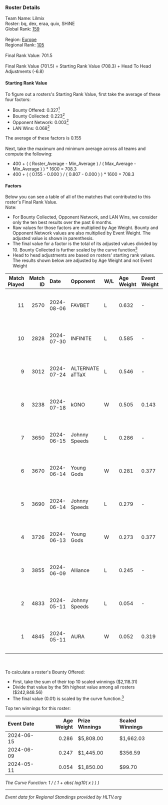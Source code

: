 ### Roster Details<br />
Team Name: Lilmix<br />
Roster: bq, dex, eraa, quix, SHiNE<br />
Global Rank: [159](../../standings_global_2024_10_30.md)<br />
<br />
Region: [Europe]( ../../standings_europe_2024_10_30.md)<br />
Regional Rank: [105]( ../../standings_europe_2024_10_30.md)<br />
<br />
Final Rank Value:  701.5<br />
<br />
Final Rank Value (701.5) = Starting Rank Value (708.3) + Head To Head Adjustments (-6.8)<br />

#### Starting Rank Value<br />
To figure out a rosters's Starting Rank Value, first take the average of these four factors:<br />
- Bounty Offered: 0.327[<sup>1</sup>](#table2)
- Bounty Collected: 0.223[<sup>2</sup>](#table1)
- Opponent Network: 0.003[<sup>2</sup>](#table1)
- LAN Wins: 0.068[<sup>2</sup>](#table1)

The average of these factors is 0.155<br />
<br />
Next, take the maximum and minimum average across all teams and compute the following:<br />
- 400 + ( ( Roster_Average - Min_Average ) / ( Max_Average - Min_Average ) ) * 1600 = 708.3
- 400 + ( ( 0.155 - 0.000 ) / ( 0.807 - 0.000 ) ) * 1600 = 708.3


#### Factors<br />
Below you can see a table of all of the matches that contributed to this roster's Final Rank Value.<br />
Note:<br />

- For Bounty Collected, Opponent Network, and LAN Wins, we consider only the ten best results over the past 6 months.
- Raw values for those factors are multiplied by Age Weight. Bounty and Opponent Network values are also multiplied by Event Weight. The adjusted value is shown in parenthesis.
- The final value for a factor is the total of its adjusted values divided by 10. Bounty Collected is further scaled by the curve function[<sup>3</sup>](#curveFunction)
- Head to head adjustments are based on rosters' starting rank values. The results shown below are adjusted by Age Weight and not Event Weight
<span id="table1"></span><br />


| Match Played | Match ID | Date       | Opponent        | W/L | Age Weight | Event Weight | Bounty Collected | Opponent Network | LAN Wins  | H2H Adj. | Roster                      |
| -: | -: | :- | :- | :- | :- | :- | :- | :- | :- | -: | :- |
|           11 |     2570 | 2024-08-06 | FAVBET          | L   | 0.632      | -            | -                | -                | -         |    -3.84 | bq, dex, eraa, quix, SHiNE  |
|           10 |     2828 | 2024-07-30 | INFINITE        | L   | 0.585      | -            | -                | -                | -         |   -12.94 | bq, dex, L00m1, quix, SHiNE |
|            9 |     3012 | 2024-07-24 | ALTERNATE aTTaX | L   | 0.546      | -            | -                | -                | -         |    -3.54 | bq, dex, L00m1, quix, SHiNE |
|            8 |     3238 | 2024-07-18 | kONO            | W   | 0.505      | 0.143        | 0.035 (0.003)    | 0.427 (0.031)    | 0 (0.000) |    11.12 | bq, dex, L00m1, quix, SHiNE |
|            7 |     3650 | 2024-06-15 | Johnny Speeds   | L   | 0.286      | -            | -                | -                | -         |    -1.20 | bq, dex, poiii, quix, zyyx  |
|            6 |     3670 | 2024-06-14 | Young Gods      | W   | 0.281      | 0.377        | 0.003 (0.000)    | 0.009 (0.001)    | 1 (0.281) |     3.66 | bq, dex, poiii, quix, zyyx  |
|            5 |     3690 | 2024-06-14 | Johnny Speeds   | L   | 0.279      | -            | -                | -                | -         |    -1.16 | bq, dex, poiii, quix, zyyx  |
|            4 |     3726 | 2024-06-13 | Young Gods      | W   | 0.273      | 0.377        | 0.003 (0.000)    | 0.009 (0.001)    | 1 (0.273) |     3.58 | bq, dex, poiii, quix, zyyx  |
|            3 |     3855 | 2024-06-09 | Alliance        | L   | 0.245      | -            | -                | -                | -         |    -3.01 | bq, dex, poiii, quix, zyyx  |
|            2 |     4833 | 2024-05-11 | Johnny Speeds   | L   | 0.054      | -            | -                | -                | -         |    -0.23 | bq, dex, poiii, quix, zyyx  |
|            1 |     4845 | 2024-05-11 | AURA            | W   | 0.052      | 0.319        | 0.007 (0.000)    | 0.012 (0.000)    | 1 (0.052) |     0.72 | bq, dex, poiii, quix, zyyx  |

<br />
<span id="table2"></span><br />
To calculate a roster's Bounty Offered:<br />

- First, take the sum of their top 10 scaled winnings ($2,118.31)
- Divide that value by the 5th highest value among all rosters ($242,848.56)
- The final value (0.01) is scaled by the curve function.[<sup>3</sup>](#curveFunction)

Top ten winnings for this roster:<br />

| Event Date | Age Weight | Prize Winnings | Scaled Winnings |
| :- | -: | :- | :- |
| 2024-06-15 |      0.286 | $5,808.00      | $1,662.03       |
| 2024-06-09 |      0.247 | $1,445.00      | $356.59         |
| 2024-05-11 |      0.054 | $1,850.00      | $99.70          |


<span id="curveFunction"></span>_The Curve Function: 1 / ( 1 + abs( log10( x ) ) )_<br />

---
_Event data for Regional Standings provided by HLTV.org_<br />
